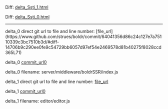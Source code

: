 Diff: [delta_Ssti_1.html](./delta_Ssti_1.html)

Diff: [delta_Ssti_0.html](./delta_Ssti_0.html)

<hr>
delta_0 direct git url to file and line number: [file_url](https://www.github.com/strues/boldr/commit/64041356d86c24c127e7a75110339c3bc7510b3d/#diff-14706b9c290ee0fe9c54729bb6057d97ef54e2469578d81b40275f8028ccd365L71)

delta_0 [commit_url0](https://www.github.com/strues/boldr/commit/64041356d86c24c127e7a75110339c3bc7510b3d)

delta_0 filename: server/middleware/boldrSSR/index.js



delta_1 direct git url to file and line number: [file_url](https://www.github.com/michaelsboost/kodeWeave/commit/530d90aaf89f0933f4ea5ab9e5709dd07c1a27f6/#diff-87ad0ae70563f35d385bf13c805ab2f43d864f48493c2fc99d7d621fe7ed89efL1281)

delta_1 [commit_url0](https://www.github.com/michaelsboost/kodeWeave/commit/530d90aaf89f0933f4ea5ab9e5709dd07c1a27f6)

delta_1 filename: editor/editor.js




